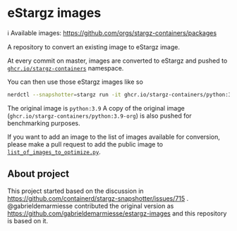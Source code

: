 # eStargz images

:information_source: Available images: https://github.com/orgs/stargz-containers/packages

A repository to convert an existing image to eStargz image.

At every commit on master, images are converted to eStargz and pushed to [`ghcr.io/stargz-containers`](https://github.com/orgs/stargz-containers/packages) namespace. 

You can then use those eStargz images like so

```bash
nerdctl --snapshotter=stargz run -it ghcr.io/stargz-containers/python:3.9-esgz
```

The original image is `python:3.9`
A copy of the original image (`ghcr.io/stargz-containers/python:3.9-org`) is also pushed for benchmarking purposes.

If you want to add an image to the list of images available for conversion, please make a pull request to add the public image to [`list_of_images_to_optimize.py`](./list_of_images_to_optimize.py).

## About project

This project started based on the discussion in https://github.com/containerd/stargz-snapshotter/issues/715 .
@gabrieldemarmiesse contributed the original version as https://github.com/gabrieldemarmiesse/estargz-images and this repository is based on it.
